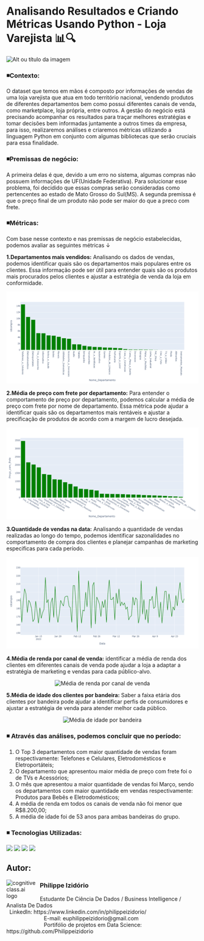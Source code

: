 # Analisando Resultados e Criando Métricas Usando Python - Loja Varejista 📊🔍
![Alt ou título da imagem](https://github.com/Philippeizidorio/AnaliseVarejo/assets/145637595/694d2fe6-fa44-466d-83c5-7e750994a170)

### ◾Contexto:

O dataset que temos em mãos é composto por informações de vendas de uma loja varejista que atua em todo território nacional, vendendo produtos de diferentes departamentos bem como possui diferentes canais de venda, como marketplace, loja própria, entre outros. A gestão do negócio está precisando acompanhar os resultados para traçar melhores estratégias e tomar decisões bem informadas juntamente a outros times da empresa, para isso, realizaremos análises e criaremos métricas utilizando a linguagem Python em conjunto com algumas bibliotecas que serão cruciais para essa finalidade. 

### ◾Premissas de negócio:

A primeira delas é que, devido a um erro no sistema, algumas compras não possuem informações de UF(Unidade Federativa). Para solucionar esse problema, foi decidido que essas compras serão consideradas como pertencentes ao estado de Mato Grosso do Sul(MS). A segunda premissa é que o preço final de um produto não pode ser maior do que a preco com frete.

### ◾Métricas:

Com base nesse contexto e nas premissas de negócio estabelecidas, podemos avaliar as seguintes métricas ↓

**1.Departamentos mais vendidos:** Analisando os dados de vendas, podemos identificar quais são os departamentos mais populares entre os clientes. Essa informação pode ser útil para entender quais são os produtos mais procurados pelos clientes e ajustar a estratégia de venda da loja em conformidade.

<p align="center">
  <img src="https://github.com/Philippeizidorio/AnaliseVarejo/blob/main/Qtd.%20vendas%20por%20departamento.png" alt="Departamento mais vendidos">
</p>

**2.Média de preço com frete por departamento:** Para entender o comportamento de preço por departamento, podemos calcular a média de preço com frete por nome de departamento. Essa métrica pode ajudar a identificar quais são os departamentos mais rentáveis e ajustar a precificação de produtos de acordo com a margem de lucro desejada.

<p align="center">
  <img src="https://github.com/Philippeizidorio/AnaliseVarejo/blob/main/M%C3%A9dia%20de%20pre%C3%A7o%20com%20frete%20por%20DPT.png" alt="Média de preço com frete por departamento">
</p>

**3.Quantidade de vendas na data:** Analisando a quantidade de vendas realizadas ao longo do tempo, podemos identificar sazonalidades no comportamento de compra dos clientes e planejar campanhas de marketing especificas para cada período.

<p align="center">
  <img src="https://github.com/Philippeizidorio/AnaliseVarejo/blob/main/Quantidade%20de%20vendas%20na%20Data.png" alt="Quantidade de vendas na data">
</p>

**4.Média de renda por canal de venda:** identificar a média de renda dos clientes em diferentes canais de venda pode ajudar a loja a adaptar a estratégia de marketing e vendas para cada público-alvo.

<p align="center">
  <img src="https://github.com/Philippeizidorio/AnaliseVarejo/blob/main/m%C3%A9dia%20de%20renda%20por%20canal.png" alt="Média de renda por canal de venda">
</p>

**5.Média de idade dos clientes por bandeira:** Saber a faixa etária dos clientes por bandeira pode ajudar a identificar perfis de consumidores e ajustar a estratégia de venda para atender melhor cada público.

<p align="center">
  <img src="https://github.com/Philippeizidorio/AnaliseVarejo/blob/main/m%C3%A9dia%20de%20idade%20por%20bandeira.png" alt="Média de idade por bandeira">
</p>

### ◾ Através das análises, podemos concluir que no período: 
1. O Top 3 departamentos com maior quantidade de vendas foram respectivamente: Telefones e Celulares, Eletrodomésticos e Eletroportáteis;
3. O departamento que apresentou maior média de preço com frete foi o de TVs e Acessórios;
4. O mês que apresentou a maior quantidade de vendas foi Março, sendo os departamentos com maior quantidade em vendas respectivamente: Produtos para Bebês e Eletrodomésticos;
5. A média de renda em todos os canais de venda não foi menor que R$8.200,00;
6. A média de idade foi de 53 anos para ambas bandeiras do grupo.

### ◾ Tecnologias Utilizadas: 
<div <br> 
<img src="https://img.shields.io/badge/Python-4695dd?style=for-the-badge&logo=python&logoColor=FFD43B">
<img src="https://img.shields.io/badge/pandas-%23150458.svg?style=for-the-badge&logo=pandas&logoColor=white">
<img src="https://img.shields.io/badge/Plotly-%233F4F75.svg?style=for-the-badge&logo=plotly&logoColor=white">
<img src="https://img.shields.io/badge/Matplotlib-%232A9D8F.svg?style=for-the-badge&logo=Matplotlib&logoColor=black"
</div> 

## Autor:

<img  src="https://github.com/Philippeizidorio/AnaliseTRIM_AgenciaMKTDIGITAL/assets/145637595/9800ac43-2070-48d4-9002-dbf82f756f2c" width="80" alt="cognitiveclass.ai logo" align="left" /> 

### &nbsp;&nbsp;Philippe Izidório

<p>
&nbsp;&nbsp;Estudante De Ciência De Dados / Business Intelligence / Analista De Dados<br/>
&nbsp;&nbsp;LinkedIn: https://www.linkedin.com/in/philippeizidorio/<br/>
&nbsp;&nbsp;&nbsp;&nbsp;&nbsp;&nbsp;&nbsp;&nbsp;&nbsp;&nbsp;&nbsp;&nbsp;&nbsp;&nbsp;&nbsp;&nbsp;&nbsp;&nbsp;&nbsp;&nbsp;&nbsp;&nbsp;&nbsp;&nbsp;&nbsp;E-mail: euphilippeizidorio@gmail.com<br/>
&nbsp;&nbsp;&nbsp;&nbsp;&nbsp;&nbsp;&nbsp;&nbsp;&nbsp;&nbsp;&nbsp;&nbsp;&nbsp;&nbsp;&nbsp;&nbsp;&nbsp;&nbsp;&nbsp;&nbsp;&nbsp;&nbsp;&nbsp;&nbsp;&nbsp;Portifólio de projetos em Data Science: https://github.com/Philippeizidorio
</p>
